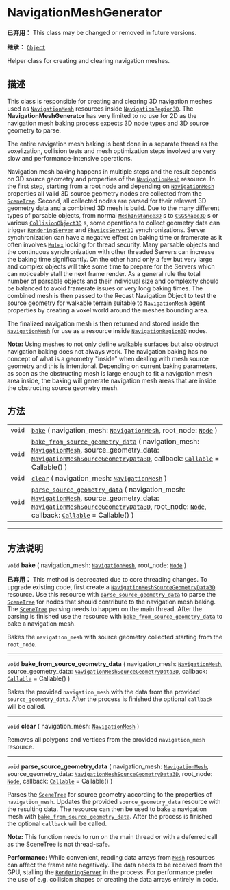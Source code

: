 <!-- ⚠ 请勿编辑本文件 ⚠ -->
<!-- 本文档使用脚本从 WeDot 引擎源码仓库生成。 -->
<!-- 生成脚本：https://github.com/WeDot-Engine/WeDot/tree/4.3/doc/tools/make_md.py； -->
<!-- 原文件：https://github.com/WeDot-Engine/WeDot/tree/4.3/doc/classes/NavigationMeshGenerator.xml。 -->

<div id="_class_navigationmeshgenerator"></div>

# NavigationMeshGenerator

**已弃用：** This class may be changed or removed in future versions.

**继承：** [`Object`](class_object.md)

Helper class for creating and clearing navigation meshes.

## 描述

This class is responsible for creating and clearing 3D navigation meshes used as [`NavigationMesh`](class_navigationmesh.md) resources inside [`NavigationRegion3D`](class_navigationregion3d.md). The **NavigationMeshGenerator** has very limited to no use for 2D as the navigation mesh baking process expects 3D node types and 3D source geometry to parse.

The entire navigation mesh baking is best done in a separate thread as the voxelization, collision tests and mesh optimization steps involved are very slow and performance-intensive operations.

Navigation mesh baking happens in multiple steps and the result depends on 3D source geometry and properties of the [`NavigationMesh`](class_navigationmesh.md) resource. In the first step, starting from a root node and depending on [`NavigationMesh`](class_navigationmesh.md) properties all valid 3D source geometry nodes are collected from the [`SceneTree`](class_scenetree.md). Second, all collected nodes are parsed for their relevant 3D geometry data and a combined 3D mesh is build. Due to the many different types of parsable objects, from normal [`MeshInstance3D`](class_meshinstance3d.md) s to [`CSGShape3D`](class_csgshape3d.md) s or various [`CollisionObject3D`](class_collisionobject3d.md) s, some operations to collect geometry data can trigger [`RenderingServer`](class_renderingserver.md) and [`PhysicsServer3D`](class_physicsserver3d.md) synchronizations. Server synchronization can have a negative effect on baking time or framerate as it often involves [`Mutex`](class_mutex.md) locking for thread security. Many parsable objects and the continuous synchronization with other threaded Servers can increase the baking time significantly. On the other hand only a few but very large and complex objects will take some time to prepare for the Servers which can noticeably stall the next frame render. As a general rule the total number of parsable objects and their individual size and complexity should be balanced to avoid framerate issues or very long baking times. The combined mesh is then passed to the Recast Navigation Object to test the source geometry for walkable terrain suitable to [`NavigationMesh`](class_navigationmesh.md) agent properties by creating a voxel world around the meshes bounding area.

The finalized navigation mesh is then returned and stored inside the [`NavigationMesh`](class_navigationmesh.md) for use as a resource inside [`NavigationRegion3D`](class_navigationregion3d.md) nodes.

 **Note:** Using meshes to not only define walkable surfaces but also obstruct navigation baking does not always work. The navigation baking has no concept of what is a geometry "inside" when dealing with mesh source geometry and this is intentional. Depending on current baking parameters, as soon as the obstructing mesh is large enough to fit a navigation mesh area inside, the baking will generate navigation mesh areas that are inside the obstructing source geometry mesh.

## 方法

|||
|:-:|:--|
| `void` | [`bake`](#class_navigationmeshgenerator_method_bake) ( navigation_mesh: [`NavigationMesh`](class_navigationmesh.md), root_node: [`Node`](class_node.md) )                                                                                                                                                                                                                |
| `void` | [`bake_from_source_geometry_data`](#class_navigationmeshgenerator_method_bake_from_source_geometry_data) ( navigation_mesh: [`NavigationMesh`](class_navigationmesh.md), source_geometry_data: [`NavigationMeshSourceGeometryData3D`](class_navigationmeshsourcegeometrydata3d.md), callback: [`Callable`](class_callable.md) = Callable() )                             |
| `void` | [`clear`](#class_navigationmeshgenerator_method_clear) ( navigation_mesh: [`NavigationMesh`](class_navigationmesh.md) )                                                                                                                                                                                                                                                  |
| `void` | [`parse_source_geometry_data`](#class_navigationmeshgenerator_method_parse_source_geometry_data) ( navigation_mesh: [`NavigationMesh`](class_navigationmesh.md), source_geometry_data: [`NavigationMeshSourceGeometryData3D`](class_navigationmeshsourcegeometrydata3d.md), root_node: [`Node`](class_node.md), callback: [`Callable`](class_callable.md) = Callable() ) |

<!-- rst-class:: classref-section-separator -->

---

## 方法说明

<div id="_class_navigationmeshgenerator_method_bake"></div>

`void` **bake** ( navigation_mesh: [`NavigationMesh`](class_navigationmesh.md), root_node: [`Node`](class_node.md) )<div id="class_navigationmeshgenerator_method_bake"></div>

**已弃用：** This method is deprecated due to core threading changes. To upgrade existing code, first create a [`NavigationMeshSourceGeometryData3D`](class_navigationmeshsourcegeometrydata3d.md) resource. Use this resource with [`parse_source_geometry_data`](#class_navigationmeshgenerator_method_parse_source_geometry_data) to parse the [`SceneTree`](class_scenetree.md) for nodes that should contribute to the navigation mesh baking. The [`SceneTree`](class_scenetree.md) parsing needs to happen on the main thread. After the parsing is finished use the resource with [`bake_from_source_geometry_data`](#class_navigationmeshgenerator_method_bake_from_source_geometry_data) to bake a navigation mesh.

Bakes the `navigation_mesh` with source geometry collected starting from the `root_node`.

<!-- rst-class:: classref-item-separator -->

---

<div id="_class_navigationmeshgenerator_method_bake_from_source_geometry_data"></div>

`void` **bake_from_source_geometry_data** ( navigation_mesh: [`NavigationMesh`](class_navigationmesh.md), source_geometry_data: [`NavigationMeshSourceGeometryData3D`](class_navigationmeshsourcegeometrydata3d.md), callback: [`Callable`](class_callable.md) = Callable() )<div id="class_navigationmeshgenerator_method_bake_from_source_geometry_data"></div>

Bakes the provided `navigation_mesh` with the data from the provided `source_geometry_data`. After the process is finished the optional `callback` will be called.

<!-- rst-class:: classref-item-separator -->

---

<div id="_class_navigationmeshgenerator_method_clear"></div>

`void` **clear** ( navigation_mesh: [`NavigationMesh`](class_navigationmesh.md) )<div id="class_navigationmeshgenerator_method_clear"></div>

Removes all polygons and vertices from the provided `navigation_mesh` resource.

<!-- rst-class:: classref-item-separator -->

---

<div id="_class_navigationmeshgenerator_method_parse_source_geometry_data"></div>

`void` **parse_source_geometry_data** ( navigation_mesh: [`NavigationMesh`](class_navigationmesh.md), source_geometry_data: [`NavigationMeshSourceGeometryData3D`](class_navigationmeshsourcegeometrydata3d.md), root_node: [`Node`](class_node.md), callback: [`Callable`](class_callable.md) = Callable() )<div id="class_navigationmeshgenerator_method_parse_source_geometry_data"></div>

Parses the [`SceneTree`](class_scenetree.md) for source geometry according to the properties of `navigation_mesh`. Updates the provided `source_geometry_data` resource with the resulting data. The resource can then be used to bake a navigation mesh with [`bake_from_source_geometry_data`](#class_navigationmeshgenerator_method_bake_from_source_geometry_data). After the process is finished the optional `callback` will be called.

 **Note:** This function needs to run on the main thread or with a deferred call as the SceneTree is not thread-safe.

 **Performance:** While convenient, reading data arrays from [`Mesh`](class_mesh.md) resources can affect the frame rate negatively. The data needs to be received from the GPU, stalling the [`RenderingServer`](class_renderingserver.md) in the process. For performance prefer the use of e.g. collision shapes or creating the data arrays entirely in code.

[^virtual]: 本方法通常需要用户覆盖才能生效。
[^const]: 本方法无副作用，不会修改该实例的任何成员变量。
[^vararg]: 本方法除了能接受在此处描述的参数外，还能够继续接受任意数量的参数。
[^constructor]: 本方法用于构造某个类型。
[^static]: 调用本方法无需实例，可直接使用类名进行调用。
[^operator]: 本方法描述的是使用本类型作为左操作数的有效运算符。
[^bitfield]: 这个值是由下列位标志构成位掩码的整数。
[^void]: 无返回值。
